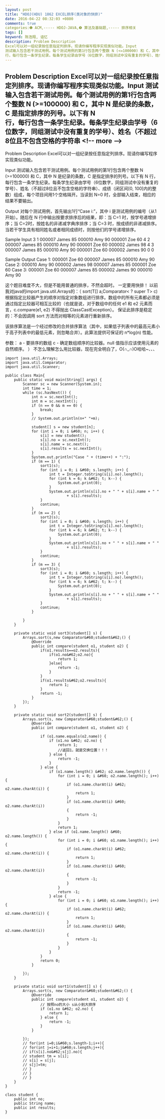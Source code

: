 ```yaml
---
layout: post
title: "HDOJ(HDU) 1862 EXCEL排序(类对象的快排)"
date: 2016-04-22 08:32:03 +0800
comments: true
categories:❶ ACM,----- HDOJ-JAVA,❺ 算法及基础题,----- 排序相关
tags: []
keyword: 陈浩翔, 谙忆
description: Problem Description 
Excel可以对一组纪录按任意指定列排序。现请你编写程序实现类似功能。Input 
测试输入包含若干测试用例。每个测试用例的第1行包含两个整数 N (<=100000) 和 C，其中 N 是纪录的条数，C 是指定排序的列号。以下有 N  
行，每行包含一条学生纪录。每条学生纪录由学号（6位数字，同组测试中没有重复的学号）、姓名（不超过8位且不包含空格的字符串 
---
```



Problem Description 
Excel可以对一组纪录按任意指定列排序。现请你编写程序实现类似功能。Input 
测试输入包含若干测试用例。每个测试用例的第1行包含两个整数 N (>=100000) 和 C，其中 N 是纪录的条数，C 是指定排序的列号。以下有 N  
行，每行包含一条学生纪录。每条学生纪录由学号（6位数字，同组测试中没有重复的学号）、姓名（不超过8位且不包含空格的字符串
&#60;!-- more --&#62;
----------

Problem Description
Excel可以对一组纪录按任意指定列排序。现请你编写程序实现类似功能。
 

Input
测试输入包含若干测试用例。每个测试用例的第1行包含两个整数 N (>=100000) 和 C，其中 N 是纪录的条数，C 是指定排序的列号。以下有 N 
行，每行包含一条学生纪录。每条学生纪录由学号（6位数字，同组测试中没有重复的学号）、姓名（不超过8位且不包含空格的字符串）、成绩（闭区间[0, 100]内的整数）组成，每个项目间用1个空格隔开。当读到 N=0 时，全部输入结束，相应的结果不要输出。

 

Output
对每个测试用例，首先输出1行“Case i:”，其中 i 是测试用例的编号（从1开始）。随后在 N 行中输出按要求排序后的结果，即：当 C=1 时，按学号递增排序；当 C=2时，按姓名的非递减字典序排序；当 C=3 
时，按成绩的非递减排序。当若干学生具有相同姓名或者相同成绩时，则按他们的学号递增排序。

 

Sample Input
3 1
000007 James 85
000010 Amy 90
000001 Zoe 60
4 2
000007 James 85
000010 Amy 90
000001 Zoe 60
000002 James 98
4 3
000007 James 85
000010 Amy 90
000001 Zoe 60
000002 James 90
0 0
 

Sample Output
Case 1:
000001 Zoe 60
000007 James 85
000010 Amy 90
Case 2:
000010 Amy 90
000002 James 98
000007 James 85
000001 Zoe 60
Case 3:
000001 Zoe 60
000007 James 85
000002 James 90
000010 Amy 90



这个题目难度不大，但是不能用普通的排序，不然会超时。
一定要用快排！
以前我对java的import java.util.Arrays的：（
sort(T[] a,Comparator&#60; ? super T&#62; c)根据指定比较器产生的顺序对指定对象数组进行排序。数组中的所有元素都必须是通过指定比较器可相互比较的（也就是说，对于数组中的任何 e1 和 e2 元素而言，c.compare(e1, e2) 不得抛出 ClassCastException）。
保证此排序是稳定的：不会因调用 sort 方法而对相等的元素进行重新排序。

该排序算法是一个经过修改的合并排序算法（其中，如果低子列表中的最高元素小于高子列表中的最低元素，则忽略合并）。此算法提供可保证的 n*log(n) 性能。 

参数：
a - 要排序的数组
c - 确定数组顺序的比较器。null 值指示应该使用元素的自然顺序。 ）
不怎么理解怎么用比较器，现在完全明白了，O(∩_∩)O哈哈~、、、


```
import java.util.Arrays;
import java.util.Comparator;
import java.util.Scanner;

public class Main{
	public static void main(String[] args) {
		Scanner sc = new Scanner(System.in);
		int time = 1;
		while (sc.hasNext()) {
			int n = sc.nextInt();
			int m = sc.nextInt();
			if (n == 0 && m == 0) {
				break;
			}
			// System.out.println(n+" "+m);

			student[] s = new student[n];
			for (int i = 0; i &#60; n; i++) {
				s[i] = new student();
				s[i].no = sc.nextInt();
				s[i].name = sc.next();
				s[i].results = sc.nextInt();
			}
			System.out.println("Case " + (time++) + ":");
			if (m == 1) {
				sort1(s);
				for (int i = 0; i &#60; s.length; i++) {
					int t = Integer.toString(s[i].no).length();
					for (int k = 6; k &#62; t; k--) {
						System.out.print(0);
					}
					System.out.println(s[i].no + " " + s[i].name + " "
							+ s[i].results);
				}
				continue;
			}
			if (m == 2) {
				sort2(s);
				for (int i = 0; i &#60; s.length; i++) {
					int t = Integer.toString(s[i].no).length();
					for (int k = 6; k &#62; t; k--) {
						System.out.print(0);
					}
					System.out.println(s[i].no + " " + s[i].name + " "
							+ s[i].results);
				}
				continue;
			}
			if (m == 3) {
				sort3(s);
				for (int i = 0; i &#60; s.length; i++) {
					int t = Integer.toString(s[i].no).length();
					for (int k = 6; k &#62; t; k--) {
						System.out.print(0);
					}
					System.out.println(s[i].no + " " + s[i].name + " "
							+ s[i].results);
				}
				continue;
			}

		}
	}

	private static void sort3(student[] s) {
		Arrays.sort(s,new Comparator&#60;student&#62;() {
			@Override
			public int compare(student o1, student o2) {
				if(o1.results==o2.results){
					if(o1.no&#62;o2.no){
						return 1; 
					}else{
						return -1;
					}
				}
				if(o1.results&#62;o2.results){
					return 1;
				}
				return -1;
			}
		});
	}

	private static void sort2(student[] s) {
		Arrays.sort(s, new Comparator&#60;student&#62;() {
			@Override
			public int compare(student o1, student o2) {

				if (o1.name.equals(o2.name)) {
					if (o1.no &#62; o2.no) {
						return 1;
						//返回1，就是交换位置！！！
					} else {
						return -1;
					}
				} else {
					if (o1.name.length() &#62; o2.name.length()) {
						for (int i = 0; i &#60; o2.name.length(); i++) {
							if (o1.name.charAt(i) &#62; o2.name.charAt(i)) {
								return 1;
							} 
							if (o1.name.charAt(i) &#60; o2.name.charAt(i))
							{
								return -1;
							}
						}
						return 1;
					} else if (o1.name.length() &#60; o2.name.length()) {
						for (int i = 0; i &#60; o1.name.length(); i++) {
							if (o1.name.charAt(i) &#62; o2.name.charAt(i)) {
								return 1;
							} 
							if (o1.name.charAt(i) &#60; o2.name.charAt(i))
							{
								return -1;
							}
						}
						return -1;
					} else {
						for (int i = 0; i &#60; o1.name.length(); i++) {
							if (o1.name.charAt(i) &#62; o2.name.charAt(i)) {
								return 1;
							} 
							if (o1.name.charAt(i) &#60; o2.name.charAt(i))
							{
								return -1;
							}
						}
					}
				}
				return 0;
			}

		});
	}

	private static void sort1(student[] s) {
		Arrays.sort(s, new Comparator&#60;student&#62;() {
			@Override
			public int compare(student o1, student o2) {
				// 按照no的大小 s从小到大排序
				if (o1.no &#62; o2.no) {
					return 1;
				} else {
					return -1;
				}
			}

		});
		// for(int i=0;i&#60;s.length-1;i++){
		// for(int j=i+1;j&#60;s.length;j++){
		// if(s[i].no&#62;s[j].no){
		// student tm = s[i];
		// s[i] = s[j];
		// s[j]=tm;
		// }
		// }
		// }
	}
}

class student {
	public int no;
	public String name;
	public int results;
}

```

